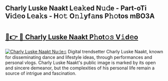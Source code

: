 ## Charly Luske Naakt L𝚎a𝚔ed N𝚞𝚍e - Part-oTi Vi𝚍𝚎o L𝚎a𝚔s - H𝚘𝚝 O𝚗𝚕yf𝚊ns P𝚑𝚘tos mBO3A

# <h2><a href="http://kf27wu.oniu.top/?m=Charly+Luske+Naakt">🔗👉 🔴 Charly Luske Naakt P𝚑ot𝚘𝚜 V𝚒d𝚎o</a></h2>

[![Charly Luske Naakt Nu𝚍e𝚜](https://i.imgur.com/0qMVB7G.gif)](http://kf27wu.oniu.top/?m=Charly+Luske+Naakt)
Digital trendsetter Charly Luske Naakt, known for disseminating dance and lifestyle ideas, through performances and personal vlogs. Charly Luske Naakt's public image is marked by its open and sincere demeanor, but the complexities of his personal life remain a source of intrigue and fascination.  

